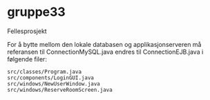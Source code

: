 # gruppe33
Fellesprosjekt

For å bytte mellom den lokale databasen og applikasjonserveren må referansen til ConnectionMySQL.java endres til ConnectionEJB.java i følgende filer:

	src/classes/Program.java
	src/components/LoginGUI.java
	src/windows/NewUserWindow.java
	src/windows/ReserveRoomScreen.java
